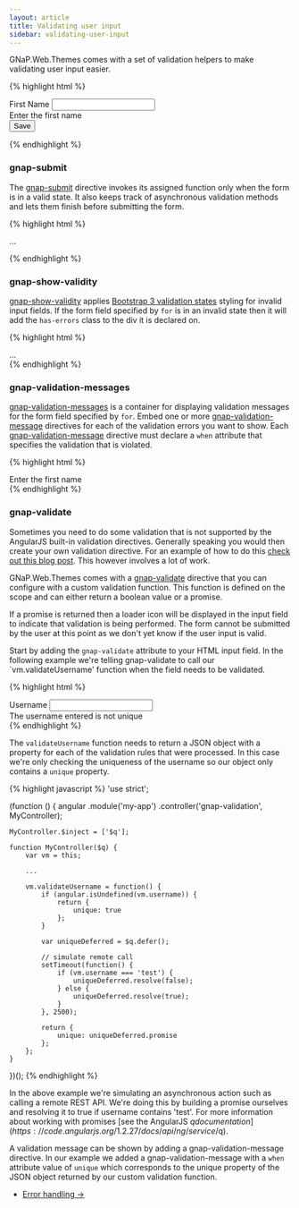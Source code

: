 ```yaml
---
layout: article
title: Validating user input
sidebar: validating-user-input
---
```


GNaP.Web.Themes comes with a set of validation helpers to make validating user input easier.

{% highlight html %}
<form gnap-submit='vm.save()'>
    <div gnap-show-validity for="firstName" class="form-group">
        <label class="control-label" for="firstName">First Name</label>
        <input ng-model="vm.firstName" type="text" class="form-control" id="firstName" name="firstName" required>
        <div gnap-validation-messages for="firstName">
            <div gnap-validation-message when="required">Enter the first name</div>
        </div>
    </div>
    <button class="btn btn-primary">Save</button>
</form>
{% endhighlight %}

### gnap-submit

The [gnap-submit](https://github.com/infrabel/GNaP.Web.Themes/blob/master/custom/gnap-angular/js/develop/gnap/submit.directive.js) directive invokes its assigned function only when the form is in a valid state. It also keeps track of asynchronous validation methods and lets them finish before submitting the form.

{% highlight html %}
<form gnap-submit='vm.save()'>
    ...
</form>
{% endhighlight %}

### gnap-show-validity

[gnap-show-validity](https://github.com/infrabel/GNaP.Web.Themes/blob/master/custom/gnap-angular/js/develop/gnap/show-validity.directive.js) applies [Bootstrap 3 validation states](http://getbootstrap.com/css/#forms-control-validation) styling for invalid input fields. If the form field specified by `for` is in an invalid state then it will add the `has-errors` class to the div it is declared on.

{% highlight html %}
<div gnap-show-validity for="firstName" class="form-group">
    ...
</div>
{% endhighlight %}

### gnap-validation-messages

[gnap-validation-messages](https://github.com/infrabel/GNaP.Web.Themes/blob/master/custom/gnap-angular/js/develop/gnap/validation-messages.directive.js) is a container for displaying validation messages for the form field specified by `for`. Embed one or more [gnap-validation-message](https://github.com/infrabel/GNaP.Web.Themes/blob/master/custom/gnap-angular/js/develop/gnap/validation-message.directive.js) directives for each of the validation errors you want to show. Each [gnap-validation-message](https://github.com/infrabel/GNaP.Web.Themes/blob/master/custom/gnap-angular/js/develop/gnap/validation-message.directive.js) directive must declare a `when` attribute that specifies the validation that is violated.

{% highlight html %}
<div gnap-validation-messages for="firstName">
    <div gnap-validation-message when="required">Enter the first name</div>
</div>
{% endhighlight %}

### gnap-validate

Sometimes you need to do some validation that is not supported by the AngularJS built-in validation directives. Generally speaking you would then create your own validation directive. For an example of how to do this [check out this blog post](http://weblogs.asp.net/dwahlin/building-a-custom-angularjs-unique-value-directive). This however involves a lot of work.

GNaP.Web.Themes comes with a [gnap-validate](https://github.com/infrabel/GNaP.Web.Themes/blob/master/custom/gnap-angular/js/develop/gnap/validate.directive.js) directive that you can configure with a custom validation function. This function is defined on the scope and can either return a boolean value or a promise.

If a promise is returned then a loader icon will be displayed in the input field to indicate that validation is being performed. The form cannot be submitted by the user at this point as we don't yet know if the user input is valid.

Start by adding the `gnap-validate` attribute to your HTML input field. In the following example we're telling gnap-validate to call our `vm.validateUsername' function when the field needs to be validated.

{% highlight html %}
<div gnap-show-validity for="username" class="form-group">
    <label class="control-label" for="username">Username</label>
    <input ng-model="vm.username" type="text" class="form-control" id="username" name="username" gnap-validate="vm.validateUsername()">
    <div gnap-validation-messages for="username">
        <div gnap-validation-message when="unique">The username entered is not unique</div>
    </div>
</div>
{% endhighlight %}

The `validateUsername` function needs to return a JSON object with a property for each of the validation rules that were processed. In this case we're only checking the uniqueness of the username so our object only contains a `unique` property.

{% highlight javascript %}
'use strict';

(function () {
    angular
        .module('my-app')
        .controller('gnap-validation', MyController);

    MyController.$inject = ['$q'];

    function MyController($q) {
        var vm = this;

        ...

        vm.validateUsername = function() {
            if (angular.isUndefined(vm.username)) {
                return {
                    unique: true
                };
            }

            var uniqueDeferred = $q.defer();

            // simulate remote call
            setTimeout(function() {
                if (vm.username === 'test') {
                    uniqueDeferred.resolve(false);
                } else {
                    uniqueDeferred.resolve(true);
                }
            }, 2500);

            return {
                unique: uniqueDeferred.promise
            };
        };
    }
})();
{% endhighlight %}

In the above example we're simulating an asynchronous action such as calling a remote REST API. We're doing this by building a promise ourselves and resolving it to true if username contains 'test'. For more information about working with promises [see the AngularJS $q documentation](https://code.angularjs.org/1.2.27/docs/api/ng/service/$q).

A validation message can be shown by adding a gnap-validation-message directive. In our example we added a gnap-validation-message with a `when` attribute value of `unique` which corresponds to the unique property of the JSON object returned by our custom validation function.

<nav>
  <ul class="pager">
    <li class="next"><a href="{{ "error-handling" | prepend: site.baseurl }}">Error handling <span aria-hidden="true">&rarr;</span></a></li>
  </ul>
</nav>